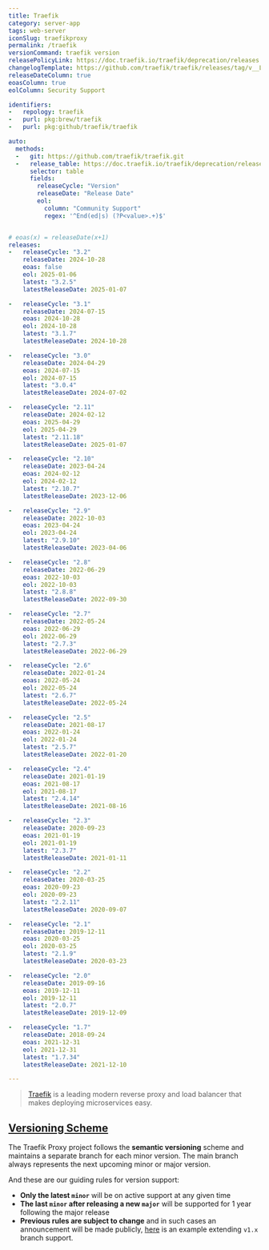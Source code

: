 ```yaml
---
title: Traefik
category: server-app
tags: web-server
iconSlug: traefikproxy
permalink: /traefik
versionCommand: traefik version
releasePolicyLink: https://doc.traefik.io/traefik/deprecation/releases
changelogTemplate: https://github.com/traefik/traefik/releases/tag/v__LATEST__
releaseDateColumn: true
eoasColumn: true
eolColumn: Security Support

identifiers:
-   repology: traefik
-   purl: pkg:brew/traefik
-   purl: pkg:github/traefik/traefik

auto:
  methods:
  -   git: https://github.com/traefik/traefik.git
  -   release_table: https://doc.traefik.io/traefik/deprecation/releases/
      selector: table
      fields:
        releaseCycle: "Version"
        releaseDate: "Release Date"
        eol:
          column: "Community Support"
          regex: '^End(ed|s) (?P<value>.+)$'


# eoas(x) = releaseDate(x+1)
releases:
-   releaseCycle: "3.2"
    releaseDate: 2024-10-28
    eoas: false
    eol: 2025-01-06
    latest: "3.2.5"
    latestReleaseDate: 2025-01-07

-   releaseCycle: "3.1"
    releaseDate: 2024-07-15
    eoas: 2024-10-28
    eol: 2024-10-28
    latest: "3.1.7"
    latestReleaseDate: 2024-10-28

-   releaseCycle: "3.0"
    releaseDate: 2024-04-29
    eoas: 2024-07-15
    eol: 2024-07-15
    latest: "3.0.4"
    latestReleaseDate: 2024-07-02

-   releaseCycle: "2.11"
    releaseDate: 2024-02-12
    eoas: 2025-04-29
    eol: 2025-04-29
    latest: "2.11.18"
    latestReleaseDate: 2025-01-07

-   releaseCycle: "2.10"
    releaseDate: 2023-04-24
    eoas: 2024-02-12
    eol: 2024-02-12
    latest: "2.10.7"
    latestReleaseDate: 2023-12-06

-   releaseCycle: "2.9"
    releaseDate: 2022-10-03
    eoas: 2023-04-24
    eol: 2023-04-24
    latest: "2.9.10"
    latestReleaseDate: 2023-04-06

-   releaseCycle: "2.8"
    releaseDate: 2022-06-29
    eoas: 2022-10-03
    eol: 2022-10-03
    latest: "2.8.8"
    latestReleaseDate: 2022-09-30

-   releaseCycle: "2.7"
    releaseDate: 2022-05-24
    eoas: 2022-06-29
    eol: 2022-06-29
    latest: "2.7.3"
    latestReleaseDate: 2022-06-29

-   releaseCycle: "2.6"
    releaseDate: 2022-01-24
    eoas: 2022-05-24
    eol: 2022-05-24
    latest: "2.6.7"
    latestReleaseDate: 2022-05-24

-   releaseCycle: "2.5"
    releaseDate: 2021-08-17
    eoas: 2022-01-24
    eol: 2022-01-24
    latest: "2.5.7"
    latestReleaseDate: 2022-01-20

-   releaseCycle: "2.4"
    releaseDate: 2021-01-19
    eoas: 2021-08-17
    eol: 2021-08-17
    latest: "2.4.14"
    latestReleaseDate: 2021-08-16

-   releaseCycle: "2.3"
    releaseDate: 2020-09-23
    eoas: 2021-01-19
    eol: 2021-01-19
    latest: "2.3.7"
    latestReleaseDate: 2021-01-11

-   releaseCycle: "2.2"
    releaseDate: 2020-03-25
    eoas: 2020-09-23
    eol: 2020-09-23
    latest: "2.2.11"
    latestReleaseDate: 2020-09-07

-   releaseCycle: "2.1"
    releaseDate: 2019-12-11
    eoas: 2020-03-25
    eol: 2020-03-25
    latest: "2.1.9"
    latestReleaseDate: 2020-03-23

-   releaseCycle: "2.0"
    releaseDate: 2019-09-16
    eoas: 2019-12-11
    eol: 2019-12-11
    latest: "2.0.7"
    latestReleaseDate: 2019-12-09

-   releaseCycle: "1.7"
    releaseDate: 2018-09-24
    eoas: 2021-12-31
    eol: 2021-12-31
    latest: "1.7.34"
    latestReleaseDate: 2021-12-10

---
```


> [Traefik](https://traefik.io/traefik/) is a leading modern reverse proxy and load balancer that
> makes deploying microservices easy.

## [Versioning Scheme](https://doc.traefik.io/traefik/deprecation/releases/#versioning-scheme)

The Traefik Proxy project follows the **semantic versioning** scheme and maintains a separate
branch for each minor version. The main branch always represents the next upcoming minor or major
version.

And these are our guiding rules for version support:

- **Only the latest `minor`** will be on active support at any given time
- **The last `minor` after releasing a new `major`** will be supported for 1 year following the
  major release
- **Previous rules are subject to change** and in such cases an announcement will be made publicly,
  [here](https://traefik.io/blog/traefik-2-1-in-the-wild/) is an example extending `v1.x` branch
  support.
